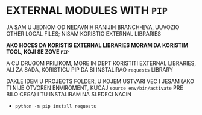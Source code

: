 # EXTERNAL MODULES WITH `PIP`

JA SAM U JEDNOM OD NEDAVNIH RANIJIH BRANCH-EVA, UUVOZIO OTHER LOCAL FILES; NISAM KORISTIO EXTERNAL LIBRARIES

**AKO HOCES DA KORISTIS EXTERNAL LIBRARIES MORAM DA KORISTIM TOOL, KOJI SE ZOVE `PIP`**

A CU DRUGOM PRILIKOM, MORE IN DEPT KORISTITI EXTERNAL LIBRARIES, ALI ZA SADA, KORISTICU PIP DA BI INSTALIRAO `requests` LIBRARY

DAKLE IDEM U PROJECTS FOLDER, U KOJEM USTVARI VEC I JESAM (AKO TI NIJE OTVOREN ENVIROMENT, KUCAJ `source env/bin/activate` PRE BILO CEGA) I TU INSTALIRAM NA SLEDECI NACIN

- `python -m pip install requests`